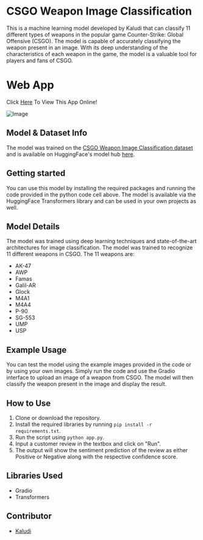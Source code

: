 
# CSGO Weapon Image Classification

This is a machine learning model developed by Kaludi that can classify 11 different types of weapons in the popular game Counter-Strike: Global Offensive (CSGO). The model is capable of accurately classifying the weapon present in an image. With its deep understanding of the characteristics of each weapon in the game, the model is a valuable tool for players and fans of CSGO.

# Web App
Click [Here](https://huggingface.co/spaces/Kaludi/CSGO-Weapon-Classification_App) To View This App Online!

![Image](edit)

## Model & Dataset Info

The model was trained on the [CSGO Weapon Image Classification dataset](https://huggingface.co/datasets/Kaludi/data-csgo-weapon-classification) and is available on HuggingFace's model hub [here](https://huggingface.co/Kaludi/csgo-weapon-classification).

## Getting started

You can use this model by installing the required packages and running the code provided in the python code cell above. The model is available via the HuggingFace Transformers library and can be used in your own projects as well.

## Model Details

The model was trained using deep learning techniques and state-of-the-art architectures for image classification. The model was trained to recognize 11 different weapons in CSGO. The 11 weapons are:

-   AK-47
-   AWP
-   Famas
-   Galil-AR
-   Glock
-   M4A1
-   M4A4
-   P-90
-   SG-553
-   UMP
-   USP

## Example Usage

You can test the model using the example images provided in the code or by using your own images. Simply run the code and use the Gradio interface to upload an image of a weapon from CSGO. The model will then classify the weapon present in the image and display the result.

## How to Use

1.  Clone or download the repository.
2.  Install the required libraries by running `pip install -r requirements.txt`.
3.  Run the script using `python app.py`.
4.  Input a customer review in the textbox and click on "Run".
5.  The output will show the sentiment prediction of the review as either Positive or Negative along with the respective confidence score.

## Libraries Used

-   Gradio
-   Transformers

## Contributor

-   [Kaludi](https://github.com/Kaludii)
